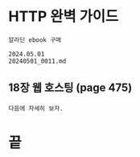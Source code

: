 # HTTP 완벽 가이드
```
알라딘 ebook 구매
```

```
2024.05.01
20240501_0011.md
```

## 18장 웹 호스팅 (page 475)


```
다음에 자세히 보자.
```


#  끝

